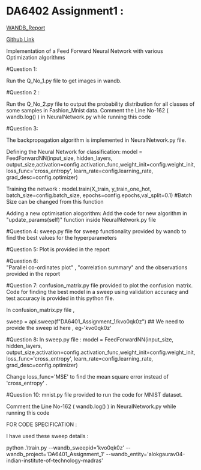 # DA6402 Assignment1 :

[WANDB_Report](https://wandb.ai/alokgaurav04-indian-institute-of-technology-madras/DA6401_Assignment_1/reports/DA6401-Assignment-1--VmlldzoxMTcxMTAwMg)

[Github Link](https://github.com/alokgaurav04/da6401_assignment1)

Implementation of a Feed Forward Neural Network with various Optimization algorithms

#Question 1:

Run the Q_No_1.py file to get images in wandb.

#Question 2 :

Run the Q_No_2.py file to output the probability distribution for all classes of some samples in Fashion_Mnist data.
Comment the Line No-162 ( wandb.log() ) in NeuralNetwork.py while running this code 

#Question 3:

The backpropagation algorithm is implemented in NeuralNetwork.py file.

Defining the Neural Network for classification:
model = FeedForwardNN(input_size, hidden_layers, output_size,activation=config.activation_func,weight_init=config.weight_init,loss_func='cross_entropy', learn_rate=config.learning_rate, grad_desc=config.optimizer)

Training the network :
model.train(X_train, y_train_one_hot, batch_size=config.batch_size, epochs=config.epochs,val_split=0.1)  #Batch Size can be changed from this function

Adding a new optimisation alogorithm:
Add the code for new algorithm in "update_params(self)" function inside NeuralNetwork.py file

#Question 4:
sweep.py file for sweep functionality provided by wandb to find the best values for the hyperparameters

#Question 5:
Plot is provided in the report

#Question 6:  
"Parallel co-ordinates plot" , "correlation summary" and the observations provided in the report

#Question 7:
confusion_matrix.py file provided to plot the confusion matrix.
Code for finding the best model in a sweep using validation accuracy and test accuracy is provided in this python file.

In confusion_matrix.py file ,

sweep = api.sweep(f"DA6401_Assignment_1/kvo0qk0z")  ## We need to provide the sweep id here , eg-'kvo0qk0z' 

#Question 8:
In sweep.py file :
model = FeedForwardNN(input_size, hidden_layers, output_size,activation=config.activation_func,weight_init=config.weight_init,loss_func='cross_entropy', learn_rate=config.learning_rate, grad_desc=config.optimizer)

Change loss_func='MSE' to find the mean square error instead of 'cross_entropy' .

#Question 10:
mnist.py file provided to run the code for MNIST dataset.

Comment the Line No-162 ( wandb.log() ) in NeuralNetwork.py while running this code


FOR CODE SPECIFICATION :

I have used these sweep details  : 

python .\train.py --wandb_sweepid='kvo0qk0z' --wandb_project='DA6401_Assignment_1' --wandb_entity='alokgaurav04-indian-institute-of-technology-madras'



